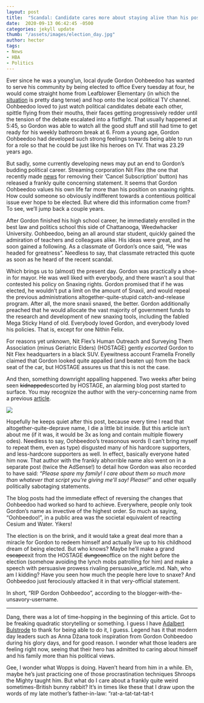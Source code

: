 ```yaml
---
layout: post
title:  "Scandal: Candidate cares more about staying alive than his position on Snaxing rights"
date:  2020-09-13 06:42:45 -0500
categories: jekyll update
thumb: "/assets/images/election_day.jpg"
author: hector
tags:
- News
- HBA
- Politics
---
```


Ever since he was a young’un, local dyude Gordon Oohbeedoo has wanted to serve his community by being elected to office Every tuesday at four, he would come straight home from Leafblower Elementary (in which the [situation](https://hecrenews.github.io/jekyll/update/2020/08/28/leafblower-elementary-tensions-escalate.html) is pretty dang tense) and hop onto the local political TV channel. Oohbeedoo loved to just watch political candidates debate each other, spittle flying from their mouths, their faces getting progressively redder until the tension of the debate escalated into a fistfight. That usually happened at 5:45, so Gordon was able to watch all the good stuff and still had time to get ready for his weekly bathroom break at 6. From a young age, Gordon Oohbeedoo had developed such strong feelings towards being able to run for a role so that he could be just like his heroes on TV. That was 23.29 years ago.

But sadly, some currently developing news may put an end to Gordon’s budding political career. Streaming corporation Nit Flex (the one that recently made [news](https://hecrenews.github.io/jekyll/update/2020/08/14/local-streaming-service-deletes-cancel-subscription-button.html) for removing their ‘Cancel Subscription’ button) has released a frankly quite concerning statement. It seems that Gordon Oohbeedoo values his own life far more than his position on snaxing rights. How could someone so obviously indifferent towards a contentious political issue ever hope to be elected. But where did this information come from? To see, we’ll jump back a couple years.

After Gordon finished his high school career, he immediately enrolled in the best law and politics school this side of Chattanooga, Weedwhacker University. Oohbeedoo, being an all around star student, quickly gained the admiration of teachers and colleagues alike. His ideas were great, and he soon gained a following. As a classmate of Gordon’s once said, “He was headed for greatness”. Needless to say, that classmate retracted this quote as soon as he heard of the recent scandal.

Which brings us to (almost) the present day. Gordon was practically a shoe-in for mayor. He was well liked with everybody, and there wasn’t a soul that contested his policy on Snaxing rights. Gordon promised that if he was elected, he wouldn’t put a limit on the amount of Snaxii, and would repeal the previous administrations altogether-quite-stupid catch-and-release program. After all, the more snaxii snaxed, the better. Gordon additionally preached that he would allocate the vast majority of government funds to the research and development of new snaxing tools, including the fabled Mega Sticky Hand of old. Everybody loved Gordon, and everybody loved his policies. That is, except for one Nithin Felix.

For reasons yet unknown, Nit Flex’s Human Outreach and Surveying Them Association (minus Geriatric Elders) (HOSTAGE) gently *escorted* Gordon to Nit Flex headquarters in a black SUV. Eyewitness account Framella Fronelly claimed that Gordon looked quite appalled (and beaten up) from the back seat of the car, but HOSTAGE assures us that this is not the case.

And then, something downright appalling happened. Two weeks after being seen ~~kidnapped~~escorted by HOSTAGE, an alarming blog post started to surface. You may recognize the author with the very-concerning name from a previous [article](https://hecrenews.github.io/jekyll/update/2020/08/30/the-terrible-horrible-no-good-very-bad-plight-of-hooshar-manus.html). 

![](https://hecrenews.github.io/assets/images/gordon_oohbeedoo_blog_post.JPG)

Hopefully he keeps quiet after this post, because every time I read that altogether-quite-deprave name, I die a little bit inside. But this article isn’t about me (if it was, it would be 3x as long and contain multiple flowery odes). Needless to say, Oohbeedoo’s treasonous words (I can’t bring myself to repeat them, even as type) disgusted many of his hardcore supporters, and less-hardcore supporters as well. In effect, basically everyone hated him now. That author with the frankly abhorrible name also went on in a separate post (twice the AdSense!) to detail how Gordon was also recorded to have said: *“Please spare my family! I care about them so much more than whatever that script you’re giving me’ll say! Please!”* and other equally politically sabotaging statements.

The blog posts had the immediate effect of reversing the changes that Oohbeedoo had worked so hard to achieve. Everywhere, people only took Gordon’s name as invective of the highest order. So much as saying, “Oohbeedoo!”, in a public area was the societal equivalent of reacting Cesium and Water. Yikers!

The election is on the brink, and it would take a great deal more than a miracle for Gordon to redeem himself and actually live up to his childhood dream of being elected. But who knows? Maybe he’ll make a grand ~~escape~~exit from the HOSTAGE ~~dungeon~~office on the night before the election (somehow avoiding the lynch mobs patrolling for him) and make a speech with persuasive prowess rivaling persuasive_article.md. Nah, who am I kidding? Have you seen how much the people here love to snaxe? And Oohbeedoo just ferociously attacked it in that very-official statement.

In short, “RIP Gordon Oohbeedoo”, according to the blogger-with-the-unsavory-username.

---

Dang, there was a lot of time-hopping in the beginning of this article. Got to be freaking quadratic storytelling or something. I guess I have [Adalbert Bulstrode](https://hecrenews.github.io/jekyll/update/2020/09/06/adalbert-bulstrode-invents-time-travel.html) to thank for being able to do it, I guess. Legend has it that modern day leaders such as  Anna Džana took inspiration from Gordon Oohbeedoo during his glory days, and for good reason. I wonder what those leaders are feeling right now, seeing that their hero has admitted to caring about himself and his family more than his political views. 

Gee, I wonder what Wopps is doing. Haven’t heard from him in a while. Eh, maybe he’s just practicing one of those procrastination techniques Shroops the Mighty taught him. But what do I care about a frankly quite weird sometimes-British bunny rabbit? It’s in times like these that I draw upon the words of my late mother’s father-in-law: “rat-a-tat-tat-tat-t
